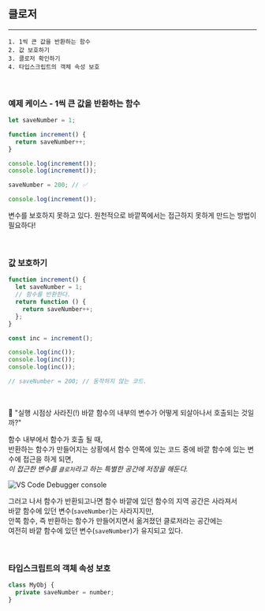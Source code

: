 ## 클로저

---

```
1. 1씩 큰 값을 반환하는 함수
2. 값 보호하기
3. 클로저 확인하기
4. 타입스크립트의 객체 속성 보호
```

<br />

### 예제 케이스 - 1씩 큰 값을 반환하는 함수

```js
let saveNumber = 1;

function increment() {
  return saveNumber++;
}

console.log(increment());
console.log(increment());

saveNumber = 200; // ✅

console.log(increment());
```
변수를 보호하지 못하고 있다. 원천적으로 바깥쪽에서는 접근하지 못하게 만드는 방법이 필요하다!

<br />

### 값 보호하기

```js
function increment() {
  let saveNumber = 1;
  // 함수를 반환한다.
  return function () {
    return saveNumber++;
  };
}

const inc = increment();

console.log(inc());
console.log(inc());
console.log(inc());

// saveNumber = 200; // 동작하지 않는 코드.
```

<br />

🤔 "실행 시점상 사라진(!) 바깥 함수의 내부의 변수가 어떻게 되살아나서 호출되는 것일까?"

함수 내부에서 함수가 호출 될 때, <br />
반환하는 함수가 만들어지는 상황에서 함수 안쪽에 있는 코드 중에 바깥 함수에 있는 변수에 접근을 하게 되면, <br />
_이 접근한 변수를 `클로저`라고 하는 특별한 공간에 저장을 해둔다._ <br />

![VS Code Debugger console](https://user-images.githubusercontent.com/19165916/192702416-61a5aed3-2d87-462e-a38a-37cfc6df1ef0.png)

그러고 나서 함수가 반환되고나면 함수 바깥에 있던 함수의 지역 공간은 사라져서 <br />
바깥 함수에 있던 변수(`saveNumber`)는 사라지지만, <br />
안쪽 함수, 즉 반환하는 함수가 만들어지면서 옮겨졌던 클로저라는 공간에는 <br />
여전히 바깥 함수에 있던 변수(`saveNumber`)가 유지되고 있다.

<br />

### 타입스크립트의 객체 속성 보호

```ts
class MyObj {
  private saveNumber = number;
}
```
